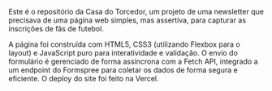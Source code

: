 Este é o repositório da Casa do Torcedor, um projeto de uma newsletter que precisava de uma página web simples, mas assertiva, para capturar as inscrições de fãs de futebol.

A página foi construída com HTML5, CSS3 (utilizando Flexbox para o layout) e JavaScript puro para interatividade e validação. O envio do formulário é gerenciado de forma assíncrona com a Fetch API, integrado a um endpoint do Formspree para coletar os dados de forma segura e eficiente. O deploy do site foi feito na Vercel.
